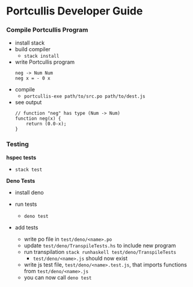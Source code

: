 # Portcullis Developer Guide

### Compile Portcullis Program
- install stack
- build compiler
    - `stack install`
- write Portcullis program
    ```
    neg -> Num Num
    neg x = - 0 x
    ```
- compile
    - `portcullis-exe path/to/src.po path/to/dest.js`
- see output
    ```
    // function "neg" has type (Num -> Num)
    function neg(x) {
        return (0.0-x);
    }
    ```

### Testing

**hspec tests**
- `stack test`

**Deno Tests**
- install deno
- run tests
    - `deno test`

- add tests
    - write po file in `test/deno/<name>.po`
    - update `test/deno/TranspileTests.hs` to include new program
    - run transpilation `stack runhaskell test/deno/TranspileTests`
        - `test/deno/<name>.js` should now exist
    - write js test file, `test/deno/<name>.test.js`, that imports functions from `test/deno/<name>.js`
    - you can now call `deno test`
